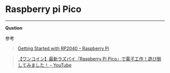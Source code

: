 # Raspberry pi Pico


___

__Qustion__

参考

>[Getting Started with RP2040 – Raspberry Pi](https://www.raspberrypi.org/documentation/rp2040/getting-started/)

>[【ワンコイン】最新ラズパイ『Raspberry Pi Pico』で電子工作！遊び倒してみました！ - YouTube](https://www.youtube.com/watch?v=W7fyiWzF04o)

>[]()

>[]()

>[]()

>[]()

>[]()

>[]()

>[]()

>[]()

>[]()